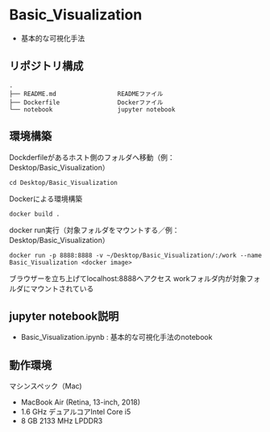# Basic_Visualization
* 基本的な可視化手法

## リポジトリ構成
```
.
├── README.md                 READMEファイル
├── Dockerfile                Dockerファイル
└── notebook                  jupyter notebook
```

## 環境構築
Dockderfileがあるホスト側のフォルダへ移動（例：Desktop/Basic_Visualization）
```
cd Desktop/Basic_Visualization
```
Dockerによる環境構築
```
docker build .
```
docker run実行（対象フォルダをマウントする／例：Desktop/Basic_Visualization）
```
docker run -p 8888:8888 -v ~/Desktop/Basic_Visualization/:/work --name Basic_Visualization <docker image>
```
ブラウザーを立ち上げてlocalhost:8888へアクセス
workフォルダ内が対象フォルダにマウントされている

## jupyter notebook説明
* Basic_Visualization.ipynb : 基本的な可視化手法のnotebook

## 動作環境
マシンスペック（Mac)
- MacBook Air (Retina, 13-inch, 2018)
- 1.6 GHz デュアルコアIntel Core i5
- 8 GB 2133 MHz LPDDR3